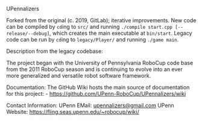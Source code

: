 UPennalizers

Forked from the original (c. 2019, GitLab); iterative improvements.
New code can be compiled by `cd`ing to `src/` and running `./compile start.cpp [--release/--debug]`, which creates the main executable at `bin/start`.
Legacy code can be run by `cd`ing to `legacy/Player/` and running `./game main`.

Description from the legacy codebase:

The project began with the University of Pennsylvania RoboCup code base from
the 2011 RoboCup season and is continuing to evolve into an ever more
generalized and versatile robot software framework.

Documentation:
  The GitHub Wiki hosts the main source of documentation for this project:
    - https://github.com/UPenn-RoboCup/UPennalizers/wiki 

Contact Information:
  UPenn EMail:      upennalizers@gmail.com
  UPenn Website:    https://fling.seas.upenn.edu/~robocup/wiki/

